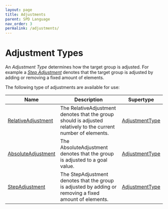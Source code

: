 ```yaml
---
layout: page
title: Adjustments
parent: SPD Language
nav_order: 3
permalink: /adjustments/
---
```


# Adjustment Types

An *Adjustment Type* determines how the target group is adjusted. For example a [*Step Adjustment*](../docu/#adjustmentsStepAdjustment) denotes that the target group is adjusted by adding or removing a fixed amount of elements.

The following type of adjustments are available for use: 

| Name               | Description                                                                                                    | Supertype      |
|--------------------|----------------------------------------------------------------------------------------------------------------|----------------|
| [RelativeAdjustment](../docu/#adjustmentsRelativeAdjustment) | The RelativeAdjustment denotes that the group should is adjusted relatively to the current number of elements. | [AdjustmentType](../docu/#adjustmentsAdjustmentType) |
| [AbsoluteAdjustment](../docu/#adjustmentsAbsoluteAdjustment) | The AbsoluteAdjustment denotes that the group is adjusted to a goal value.                                     | [AdjustmentType](../docu/#adjustmentsAdjustmentType) |
| [StepAdjustment](../docu/#adjustmentsStepAdjustment)   | The StepAdjustment denotes that the group is adjusted by adding or removing a fixed amount of elements.        | [AdjustmentType](../docu/#adjustmentsAdjustmentType) |
